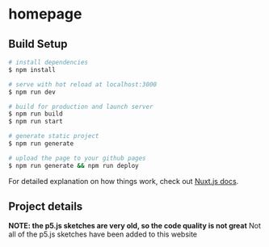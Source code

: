 # homepage

## Build Setup

```bash
# install dependencies
$ npm install

# serve with hot reload at localhost:3000
$ npm run dev

# build for production and launch server
$ npm run build
$ npm run start

# generate static project
$ npm run generate

# upload the page to your github pages
$ npm run generate && npm run deploy
```

For detailed explanation on how things work, check out [Nuxt.js docs](https://nuxtjs.org).

## Project details

**NOTE: the p5.js sketches are very old, so the code quality is not great**
Not all of the p5.js sketches have been added to this website
